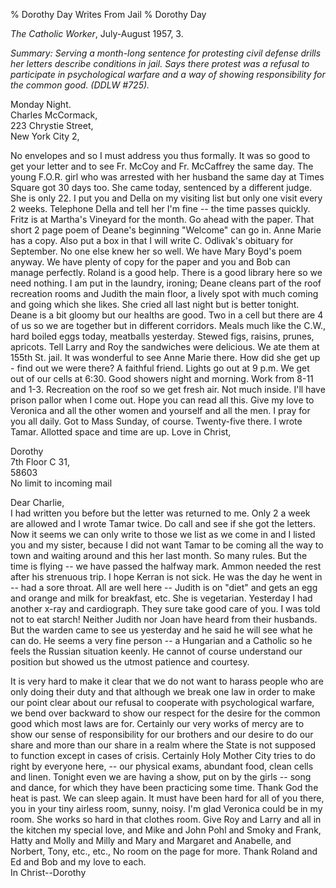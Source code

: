 % Dorothy Day Writes From Jail
% Dorothy Day

*The Catholic Worker*, July-August 1957, 3.

*Summary: Serving a month-long sentence for protesting civil defense
drills her letters describe conditions in jail. Says there protest was a
refusal to participate in psychological warfare and a way of showing
responsibility for the common good. (DDLW \#725).*

Monday Night.  
 Charles McCormack,  
 223 Chrystie Street,  
 New York City 2,  
 
 No envelopes and so I must address you thus formally. It was so good to
get your letter and to see Fr. McCoy and Fr. McCaffrey the same day. The
young F.O.R. girl who was arrested with her husband the same day at
Times Square got 30 days too. She came today, sentenced by a different
judge. She is only 22. I put you and Della on my visiting list but only
one visit every 2 weeks. Telephone Della and tell her I'm fine -- the
time passes quickly. Fritz is at Martha's Vineyard for the month. Go
ahead with the paper. That short 2 page poem of Deane's beginning
"Welcome" can go in. Anne Marie has a copy. Also put a box in that I
will write C. Odlivak's obituary for September. No one else knew her so
well. We have Mary Boyd's poem anyway. We have plenty of copy for the
paper and you and Bob can manage perfectly. Roland is a good help. There
is a good library here so we need nothing. I am put in the laundry,
ironing; Deane cleans part of the roof recreation rooms and Judith the
main floor, a lively spot with much coming and going which she likes.
She cried all last night but is better tonight. Deane is a bit gloomy
but our healths are good. Two in a cell but there are 4 of us so we are
together but in different corridors. Meals much like the C.W., hard
boiled eggs today, meatballs yesterday. Stewed figs, raisins, prunes,
apricots. Tell Larry and Roy the sandwiches were delicious. We ate them
at 155th St. jail. It was wonderful to see Anne Marie there. How did she
get up - find out we were there? A faithful friend. Lights go out at 9
p.m. We get out of our cells at 6:30. Good showers night and morning.
Work from 8-11 and 1-3. Recreation on the roof so we get fresh air. Not
much inside. I'll have prison pallor when I come out. Hope you can read
all this. Give my love to Veronica and all the other women and yourself
and all the men. I pray for you all daily. Got to Mass Sunday, of
course. Twenty-five there. I wrote Tamar. Allotted space and time are
up. Love in Christ,
 
 Dorothy  
 7th Floor C 31,  
 58603  
 No limit to incoming mail  

 Dear Charlie,  
 I had written you before but the letter was returned to me. Only 2 a
week are allowed and I wrote Tamar twice. Do call and see if she got the
letters. Now it seems we can only write to those we list as we come in
and I listed you and my sister, because I did not want Tamar to be
coming all the way to town and waiting around and this her last month.
So many rules. But the time is flying -- we have passed the halfway
mark. Ammon needed the rest after his strenuous trip. I hope Kerran is
not sick. He was the day he went in -- had a sore throat. All are well
here -- Judith is on "diet" and gets an egg and orange and milk for
breakfast, etc. She is vegetarian. Yesterday I had another x-ray and
cardiograph. They sure take good care of you. I was told not to eat
starch! Neither Judith nor Joan have heard from their husbands. But the
warden came to see us yesterday and he said he will see what he can do.
He seems a very fine person -- a Hungarian and a Catholic so he feels
the Russian situation keenly. He cannot of course understand our
position but showed us the utmost patience and courtesy.

It is very hard to make it clear that we do not want to harass people
who are only doing their duty and that although we break one law in
order to make our point clear about our refusal to cooperate with
psychological warfare, we bend over backward to show our respect for the
desire for the common good which most laws are for. Certainly our very
works of mercy are to show our sense of responsibility for our brothers
and our desire to do our share and more than our share in a realm where
the State is not supposed to function except in cases of crisis.
Certainly Holy Mother City tries to do right by everyone here, -- our
physical exams, abundant food, clean cells and linen. Tonight even we
are having a show, put on by the girls -- song and dance, for which they
have been practicing some time. Thank God the heat is past. We can sleep
again. It must have been hard for all of you there, you in your tiny
airless room, sunny, noisy. I'm glad Veronica could be in my room. She
works so hard in that clothes room. Give Roy and Larry and all in the
kitchen my special love, and Mike and John Pohl and Smoky and Frank,
Hatty and Molly and Milly and Mary and Margaret and Anabelle, and
Norbert, Tony, etc., etc., No room on the page for more. Thank Roland
and Ed and Bob and my love to each.\
 In Christ--Dorothy
